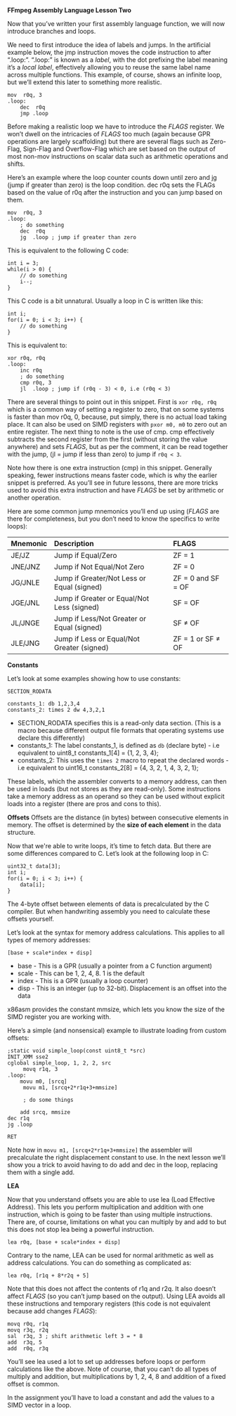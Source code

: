 **FFmpeg Assembly Language Lesson Two**

Now that you’ve written your first assembly language function, we will now introduce branches and loops.

We need to first introduce the idea of labels and jumps. In the artificial example below, the jmp instruction moves the code instruction to after “.loop:”. “.loop:” is known as a *label*, with the dot prefixing the label meaning it’s a *local label*, effectively allowing you to reuse the same label name across multiple functions. This example, of course, shows an infinite loop, but we’ll extend this later to something more realistic.

```
mov  r0q, 3
.loop:
    dec  r0q
    jmp .loop
```

Before making a realistic loop we have to introduce the *FLAGS* register. We won’t dwell on the intricacies of *FLAGS* too much (again because GPR operations are largely scaffolding) but there are several flags such as Zero-Flag, Sign-Flag and Overflow-Flag which are set based on the output of most non-mov instructions on scalar data such as arithmetic operations and shifts.

Here’s an example where the loop counter counts down until zero and jg (jump if greater than zero) is the loop condition. dec r0q sets the FLAGs based on the value of r0q after the instruction and you can jump based on them.

```
mov  r0q, 3
.loop:
    ; do something
    dec  r0q
    jg  .loop ; jump if greater than zero
```

This is equivalent to the following C code:

```
int i = 3;
while(i > 0) {
    // do something
    i--;
}
```

This C code is a bit unnatural.  Usually a loop in C is written like this:

```
int i;
for(i = 0; i < 3; i++) {
    // do something
}
```

This is equivalent to:

```
xor r0q, r0q
.loop:
    inc r0q
    ; do something
    cmp r0q, 3
    jl  .loop ; jump if (r0q - 3) < 0, i.e (r0q < 3)
```

There are several things to point out in this snippet. First is ```xor r0q, r0q``` which is a common way of setting a register to zero, that on some systems is faster than mov r0q, 0, because, put simply, there is no actual load taking place. It can also be used on SIMD registers with ```pxor m0, m0``` to zero out an entire register. The next thing to note is the use of cmp. cmp effectively subtracts the second register from the first (without storing the value anywhere) and sets *FLAGS*, but as per the comment, it can be read together with the jump, (jl = jump if less than zero) to jump if ```r0q < 3```.

Note how there is one extra instruction (cmp) in this snippet. Generally speaking, fewer instructions means faster code, which is why the earlier snippet is preferred. As you’ll see in future lessons, there are more tricks used to avoid this extra instruction and have *FLAGS* be set by arithmetic or another operation.

Here are some common jump mnemonics you’ll end up using (*FLAGS* are there for completeness, but you don’t need to know the specifics to write loops):

| Mnemonic | Description  | FLAGS |
| :---- | :---- | :---- |
| JE/JZ | Jump if Equal/Zero | ZF = 1 |
| JNE/JNZ | Jump if Not Equal/Not Zero | ZF = 0 |
| JG/JNLE | Jump if Greater/Not Less or Equal (signed) | ZF = 0 and SF = OF |
| JGE/JNL | Jump if Greater or Equal/Not Less (signed) | SF = OF |
| JL/JNGE | Jump if Less/Not Greater or Equal (signed) | SF ≠ OF |
| JLE/JNG | Jump if Less or Equal/Not Greater (signed) | ZF = 1 or SF ≠ OF |

**Constants**

Let’s look at some examples showing how to use constants:

```
SECTION_RODATA

constants_1: db 1,2,3,4
constants_2: times 2 dw 4,3,2,1
```

* SECTION_RODATA specifies this is a read-only data section. (This is a macro because different output file formats that operating systems use declare this differently)
* constants_1: The label constants_1, is defined as ```db``` (declare byte) - i.e equivalent to uint8_t constants_1[4] = {1, 2, 3, 4};
* constants_2: This uses the ```times 2``` macro to repeat the declared words - i.e equivalent to uint16_t constants_2[8] = {4, 3, 2, 1, 4, 3, 2, 1};

These labels, which the assembler converts to a memory address, can then be used in loads (but not stores as they are read-only). Some instructions take a memory address as an operand so they can be used without explicit loads into a register (there are pros and cons to this).

**Offsets**
Offsets are the distance (in bytes) between consecutive elements in memory. The offset is determined by the **size of each element** in the data structure.

Now that we're able to write loops, it’s time to fetch data. But there are some differences compared to C. Let’s look at the following loop in C:

```
uint32_t data[3];
int i;
for(i = 0; i < 3; i++) {
    data[i];
}
```

The 4-byte offset between elements of data is precalculated by the C compiler. But when handwriting assembly you need to calculate these offsets yourself.

Let’s look at the syntax for memory address calculations. This applies to all types of memory addresses:

```
[base + scale*index + disp]
```

* base - This is a GPR (usually a pointer from a C function argument)
* scale - This can be 1, 2, 4, 8. 1 is the default
* index - This is a GPR (usually a loop counter)
* disp - This is an integer (up to 32-bit). Displacement is an offset into the data

x86asm provides the constant mmsize, which lets you know the size of the SIMD register you are working with.

Here’s a simple (and nonsensical) example to illustrate loading from custom offsets:

```
;static void simple_loop(const uint8_t *src)
INIT_XMM sse2
cglobal simple_loop, 1, 2, 2, src
     movq r1q, 3
.loop:
   	movu m0, [srcq]
     movu m1, [srcq+2*r1q+3+mmsize]

     ; do some things

	add srcq, mmsize
dec r1q
jg .loop

RET
```

Note how in ```movu m1, [srcq+2*r1q+3+mmsize]``` the assembler will precalculate the right displacement constant to use. In the next lesson we’ll show you a trick to avoid having to do add and dec in the loop, replacing them with a single add.

**LEA**

Now that you understand offsets you are able to use lea (Load Effective Address). This lets you perform multiplication and addition with one instruction, which is going to be faster than using multiple instructions. There are, of course, limitations on what you can multiply by and add to but this does not stop lea being a powerful instruction.

```
lea r0q, [base + scale*index + disp]
```

Contrary to the name, LEA can be used for normal arithmetic as well as address calculations. You can do something as complicated as:

```
lea r0q, [r1q + 8*r2q + 5]
```

Note that this does not affect the contents of r1q and r2q. It also doesn’t affect *FLAGS* (so you can’t jump based on the output). Using LEA avoids all these instructions and temporary registers (this code is not equivalent because add changes *FLAGS*):

```
movq r0q, r1q
movq r3q, r2q
sal  r3q, 3 ; shift arithmetic left 3 = * 8
add  r3q, 5
add  r0q, r3q
```

You’ll see lea used a lot to set up addresses before loops or perform calculations like the above. Note of course, that you can’t do all types of multiply and addition, but multiplications by 1, 2, 4, 8 and addition of a fixed offset is common.

In the assignment you’ll have to load a constant and add the values to a SIMD vector in a loop.
